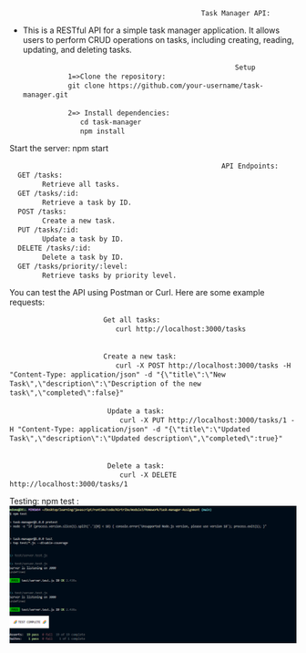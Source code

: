                                                    Task Manager API:

- This is a RESTful API for a simple task manager application. It allows users to perform CRUD operations on tasks, including creating, reading, updating, and deleting tasks.

                                                          Setup
                 1=>Clone the repository:
                 git clone https://github.com/your-username/task-manager.git

                 2=> Install dependencies:
                    cd task-manager
                    npm install

Start the server:
    npm start

                                                        API Endpoints:
      GET /tasks: 
            Retrieve all tasks.
      GET /tasks/:id: 
            Retrieve a task by ID.
      POST /tasks: 
            Create a new task.
      PUT /tasks/:id:
            Update a task by ID.
      DELETE /tasks/:id:
            Delete a task by ID.
      GET /tasks/priority/:level: 
            Retrieve tasks by priority level.



                       
 You can test the API using Postman or Curl. Here are some example requests:
                           
                           Get all tasks:
                              curl http://localhost:3000/tasks


                           Create a new task:
                              curl -X POST http://localhost:3000/tasks -H "Content-Type: application/json" -d "{\"title\":\"New Task\",\"description\":\"Description of the new task\",\"completed\":false}"

                            Update a task:
                               curl -X PUT http://localhost:3000/tasks/1 -H "Content-Type: application/json" -d "{\"title\":\"Updated Task\",\"description\":\"Updated description\",\"completed\":true}"


                            Delete a task:
                               curl -X DELETE http://localhost:3000/tasks/1

                                     
                                     
                                     
Testing:
                            npm test     :![alt text](image.png)